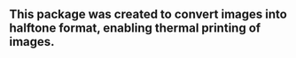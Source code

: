 ## This package was created to convert images into halftone format, enabling thermal printing of images.